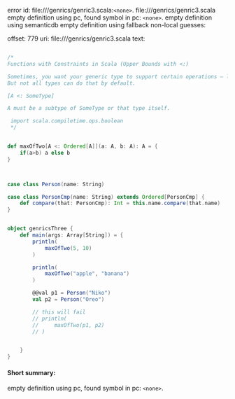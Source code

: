 error id: file://<WORKSPACE>/genrics/genric3.scala:`<none>`.
file://<WORKSPACE>/genrics/genric3.scala
empty definition using pc, found symbol in pc: `<none>`.
empty definition using semanticdb
empty definition using fallback
non-local guesses:

offset: 779
uri: file://<WORKSPACE>/genrics/genric3.scala
text:
```scala

/* 
Functions with Constraints in Scala (Upper Bounds with <:)

Sometimes, you want your generic type to support certain operations — like comparisons (>, <, etc.).
But not all types can do that by default.

[A <: SomeType]

A must be a subtype of SomeType or that type itself.

 import scala.compiletime.ops.boolean
 */ 


def maxOfTwo[A <: Ordered[A]](a: A, b: A): A = {
    if(a>b) a else b
}



case class Person(name: String)

case class PersonCmp(name: String) extends Ordered[PersonCmp] {
    def compare(that: PersonCmp): Int = this.name.compare(that.name) 
}  


object genricsThree {
    def main(args: Array[String]) = {
        println(
            maxOfTwo(5, 10)              
        )

        println(
            maxOfTwo("apple", "banana")
        )

        @@val p1 = Person("Niko")
        val p2 = Person("Oreo")

        // this will fail
        // println(
        //     maxOfTwo(p1, p2)
        // )


    }
}
```


#### Short summary: 

empty definition using pc, found symbol in pc: `<none>`.